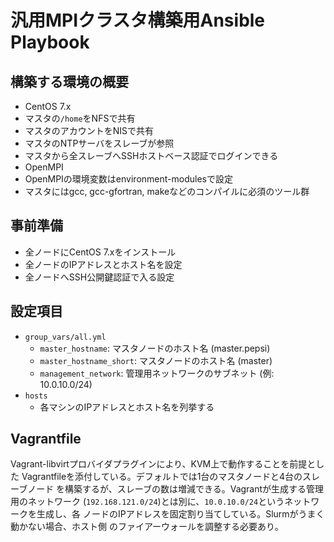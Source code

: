 # 汎用MPIクラスタ構築用Ansible Playbook

## 構築する環境の概要
- CentOS 7.x
- マスタの`/home`をNFSで共有
- マスタのアカウントをNISで共有
- マスタのNTPサーバをスレーブが参照
- マスタから全スレーブへSSHホストベース認証でログインできる
- OpenMPI
- OpenMPIの環境変数はenvironment-modulesで設定
- マスタにはgcc, gcc-gfortran, makeなどのコンパイルに必須のツール群

## 事前準備
- 全ノードにCentOS 7.xをインストール
- 全ノードのIPアドレスとホスト名を設定
- 全ノードへSSH公開鍵認証で入る設定

## 設定項目

- `group_vars/all.yml`
    - `master_hostname`: マスタノードのホスト名 (master.pepsi)
    - `master_hostname_short`: マスタノードのホスト名 (master)
    - `management_network`: 管理用ネットワークのサブネット (例: 10.0.10.0/24)
- `hosts`
    - 各マシンのIPアドレスとホスト名を列挙する

## Vagrantfile
Vagrant-libvirtプロバイダプラグインにより、KVM上で動作することを前提とした
Vagrantfileを添付している。デフォルトでは1台のマスタノードと4台のスレーブノード
を構築するが、スレーブの数は増減できる。Vagrantが生成する管理用のネットワーク
(`192.168.121.0/24`)とは別に、`10.0.10.0/24`というネットワークを生成し、各
ノードのIPアドレスを固定割り当てしている。Slurmがうまく動かない場合、ホスト側
のファイアーウォールを調整する必要あり。
